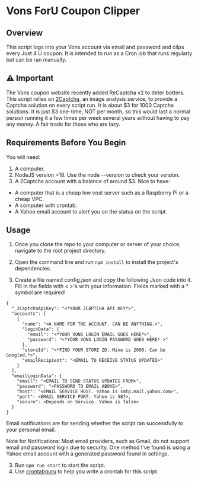 # Vons ForU Coupon Clipper

## Overview

This script logs into your Vons account via email and password and clips every Just 4 U coupon. It is
intended to run as a Cron job that runs regularly but can be ran manually.

## ⚠️ Important

The Vons coupon website recently added ReCaptcha v2 to deter botters. This script relies on [2Captcha](https://2captcha.com/pricing), an image analysis service, to provide a Captcha solution on every script run. It is about $3 for 1000 Captcha solutions. It is just $3 one-time, NOT per month, so this would last a normal person running it a few times per week several years without having to pay any money. A fair trade for those who are lazy.

## Requirements Before You Begin

You will need:

1. A computer.
2. NodeJS version >18. Use the node --version to check your version.
3. A 2Captcha account with a balance of around $3.
   Nice to have:

- A computer that is a cheap low cost server such as a Raspberry Pi or a cheap VPC.
- A computer with crontab.
- A Yahoo email account to alert you on the status on the script.

## Usage

1. Once you clone the repo to your computer or server of your choice, navigate to the root project directory.
2. Open the command line and run `npm install` to install the project's dependencies.

3. Create a file named config.json and copy the following Json code into it. Fill in the fields with < >'s with your information.
   Fields marked with a \* symbol are required!

```
{
  "_2CaptchaApiKey": "<*YOUR 2CAPTCHA API KEY*>",
  "accounts": [
    {
      "name": "<A NAME FOR THE ACCOUNT. CAN BE ANYTHING.>",
      "loginData": {
        "email": "<*YOUR VONS LOGIN EMAIL GOES HERE*>",
        "password": "<*YOUR VONS LOGIN PASSWORD GOES HERE* >"
      },
      "storeId": "<*FIND YOUR STORE ID. Mine is 2090. Can be Googled.*>",
      "emailRecipient": "<EMAIL TO RECEIVE STATUS UPDATES>"
    }
  ],
  "emailLoginData": {
    "email": "<EMAIL TO SEND STATUS UPDATES FROM>",
    "password": "<PASSWORD TO EMAIL ABOVE>",
    "host": "<EMAIL SERVICE HOST. Yahoo is smtp.mail.yahoo.com>",
    "port": <EMAIL SERVICE PORT. Yahoo is 587>,
    "secure": <Depends on Service. Yahoo is false>
  }
}
```

Email notifications are for sending whether the script ran successfully to your personal email.

Note for Notifications: Most email providers, such as Gmail, do not support email and password login due to security.
One method I've found is using a Yahoo email account with a generated password found in settings.

3. Run `npm run start` to start the script.
4. Use [crontabguru](https://crontab.guru/) to help you write a crontab for this script.
